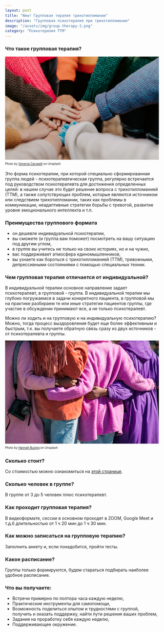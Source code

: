 ```yaml
---
layout: post
title: "New! Групповая терапия трихотилломании"
description: "Групповая психотерапия при трихотилломании"
image: "/assets/img/group-therapy-2.png"
category: "Психотерапия ТТМ"
---
```


### Что такое групповая терапия?

<img
    src="/assets/img/group-therapy-2.png"     
    class="mb-0"
    alt="Групповая терапия">
<sup><sub>
Photo by <a href="https://unsplash.com/@voneciacarswell" rel="nofollow">Vonecia Carswell</a> on Unsplash
</sub></sup>


Это форма психотерапии, при которой специально сформированная группа людей - психотерапевтическая группа, 
регулярно встречается под руководством психотерапевта для достижения определенных целей: 
в нашем случае это будет решение вопроса с трихотилломанией (ТТМ), а также сопутствующих проблем, 
которые являются источником или следствием трихотилломании, таких как проблемы в коммуникации, неадаптивные стратегии 
борьбы с тревогой, развитие уровня эмоционального интеллекта и т.п.


### Преимущества группового формата
- он дешевле индивидуальной психотерапии,
- вы сможете (и группа вам поможет) посмотреть на вашу ситуацию под другим углом,
- в группе вы учитесь не только на своих историях, но и на чужих,
- вас поддерживает атмосфера единомышленников,
- вы узнаете как бороться с трихотилломанией (ТТМ), тревожными, депрессивными состояниями с помощью специальных техник.


### Чем групповая терапия отличается от индивидуальной?
В индивидуальной терапии основное направление задает психотерапевт, в групповой - группа. В индивидуальной терапии мы 
глубоко погружаемся в задачи конкретного пациента, в групповой мы на практике разбираем те или иные стратегии пациентов группы, 
где участие в обсуждении принимают все, а не только психотерапевт.

Можно ли ходить и на групповую и на индивидуальную психотерапию?
Можно, тогда процесс выздоровления будет еще более эффективным и быстрым, т.к. вы получаете 
обратную связь сразу из двух источников - от психотерапевта и группы.

<img
    src="/assets/img/group-therapy-1.png"
    alt="Групповая терапия"
    class="mb-0">
<sup><sub>
Photo by <a href="https://unsplash.com/@hannahbusing" rel="nofollow">Hannah Busing</a> on Unsplash
</sub></sup>

### Сколько стоит?
Со стоимостью можно ознакомиться на [этой странице](/contact.html).

### Сколько человек в группе?
В группе от 3 до 5 человек плюс психотерапевт.

### Как проходит групповая терапия?
В видеоформате, сессии в основном проходят в ZOOM, Google Meet и т.д.б длительностью от 1 ч 20 мин до 1 ч 30 мин.

### Как можно записаться на групповую терапию?
Заполнить анкету и, если понадобится, пройти тесты.

### Какое расписание?
Группы только формируются, будем стараться подбирать наиболее удобное расписание.

### Что вы получаете:
- Встречи примерно по полтора часа каждую неделю,
- Практические инструменты для самопомощи,
- Возможность поделиться опытом и трудностями с группой, получить и оказать поддержку, найти пути решения ваших проблем,
- Задания на проработку себя каждую неделю,
- Поддерживающее окружение.


